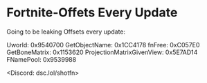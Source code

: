 # Fortnite-Offets Every Update
Going to be leaking Offsets every update:

Uworld: 0x9540700
GetObjectName: 0x1CC4178
fnFree: 0xC057E0
GetBoneMatrix: 0x1153620
ProjectionMatrixGivenView: 0x5E7AD14
FNamePool: 0x9539988

<Discord: dsc.lol/shotfn>


